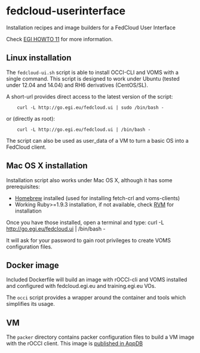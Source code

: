 # fedcloud-userinterface

Installation recipes and image builders for a FedCloud User Interface

Check [EGI HOWTO 11](https://wiki.egi.eu/wiki/HOWTO11#Installation) for more
information.

## Linux installation

The `fedcloud-ui.sh` script is able to install OCCI-CLI and VOMS with a single
command. This script is designed to work under Ubuntu (tested under 12.04 and
14.04) and RH6 derivatives (CentOS/SL).

A short-url provides direct access to the latest version of the script:

        curl -L http://go.egi.eu/fedcloud.ui | sudo /bin/bash -

or (directly as root):

        curl -L http://go.egi.eu/fedcloud.ui | /bin/bash -

The script can also be used as user_data of a VM to turn a basic OS
into a FedCloud client.

## Mac OS X installation

Installation script also works under Mac OS X, although it has some
prerequisites:
* [Homebrew](http://brew.sh) installed (used for installing fetch-crl and voms-clients)
* Working Ruby>=1.9.3 installation, if not available, check
  [RVM](https://rvm.io/) for installation

Once you have those installed, open a terminal and type:
        curl -L http://go.egi.eu/fedcloud.ui | /bin/bash -

It will ask for your password to gain root privileges to create VOMS
configuration files.

## Docker image

Included Dockerfile will build an image with rOCCI-cli and VOMS installed and
configured with fedcloud.egi.eu and training.egi.eu VOs.

The `occi` script provides a wrapper around the container and tools which
simplifies its usage.

## VM

The `packer` directory contains packer configuration files to build a VM image
with the rOCCI client. This image is
[published in AppDB](https://appdb.egi.eu/store/vappliance/egi.fedcloud.clients)
